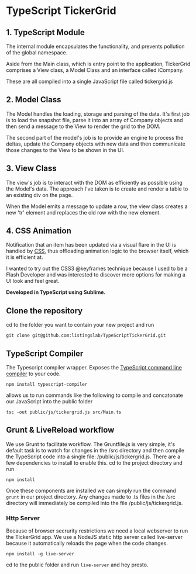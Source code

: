 # TypeScript TickerGrid

## 1. TypeScript Module
The internal module encapsulates the functionality, and prevents pollution of the global namespace.

Aside from the Main class, which is entry point to the application, TickerGrid comprises a View class, a Model Class and an interface called iCompany.

These are all compiled into a single JavaScript file called tickergrid.js

## 2. Model Class

The Model handles the loading, storage and parsing of the data. It's first job is to load the snapshot file, parse it into an array of Company objects and then send a message to the View to render the grid to the DOM.

The second part of the model's job is to provide an engine to process the deltas, update the Company objects with new data and then communicate those changes to the View to be shown in the UI.

## 3. View Class
The view's job is to interact with the DOM as efficiently as possible using the Model's data. The approach I've taken is to create and render a table to an existing div on the page.

When the Model emits a message to update a row, the view class creates a new 'tr' element and replaces the old row with the new element.

## 4. CSS Animation

Notification that an item has been updated via a visual flare in the UI is handled by <a href="css/style.css" target="_blank">CSS</a>, thus offloading animation logic to the browser itself, which it is efficient at.

I wanted to try out the CSS3 @keyframes technique because I used to be a Flash Developer and was interested to discover more options for making a UI look and feel great.

**Developed in TypeScript using Sublime.**

## Clone the repository
cd to the folder you want to contain your new project and run 
```
git clone git@github.com:listingslab/TypeScriptTickerGrid.git
```

## TypeScript Compiler
The Typescript compiler wrapper. Exposes the [TypeScript command line compiler](https://www.npmjs.com/package/typescript-compiler) to your code.
```
npm install typescript-compiler
```
allows us to run commands like the following to compile and concatonate our JavaScript into the public folder
```
tsc -out public/js/tickergrid.js src/Main.ts
```
## Grunt & LiveReload workflow
We use Grunt to facilitate workflow. The Gruntfile.js is very simple, it's default task is to watch for changes in the /src directory and then compile the TypeScript code into a single file: /public/js/tickergrid.js. There are a few dependencies to install to enable this. cd to the project directory and run
```
npm install
```
Once these components are installed we can simply run the command ```grunt``` in our project directory. Any changes made to .ts files in the /src directory will immediately be compiled into the file /public/js/tickergrid.js.

### Http Server
Because of browser secrurity restrictions we need a local webserver to run the TickerGrid app. We use a NodeJS static http server called live-server because it automatically reloads the page when the code changes.
```
npm install -g live-server
```
cd to the public folder and run ```live-server``` and hey presto.
